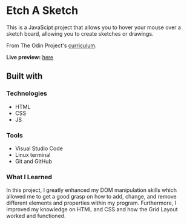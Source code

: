 # Etch A Sketch 

This is a JavaScipt project that allows you to hover your mouse over a sketch board, allowing you to create sketches or drawings.

From The Odin Project's [curriculum](https://www.theodinproject.com/courses/foundations/lessons/etch-a-sketch-project).

**Live preview:** [here](https://lazirpascual.github.io/etch-a-sketch/)

## Built with

### Technologies

* HTML
* CSS
* JS

### Tools

* Visual Studio Code
* Linux terminal
* Git and GitHub

### What I Learned 
In this project, I greatly enhanced my DOM manipulation skills which allowed me to get a good grasp on how to add, change, and remove different elements and properties within my program. Furthermore, I improved my knowledge on HTML and CSS and how the Grid Layout worked and functioned.

